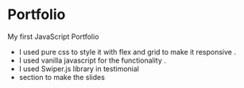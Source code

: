 # Portfolio
My first JavaScript Portfolio
- I used pure css to style it with flex 
and grid to make it responsive .
- I used vanilla javascript for the 
functionality .
- I used Swiper.js library in testimonial
- section to make the slides

